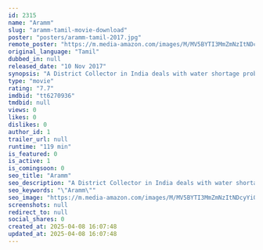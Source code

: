 ```yaml
---
id: 2315
name: "Aramm"
slug: "aramm-tamil-movie-download"
poster: "posters/aramm-tamil-2017.jpg"
remote_poster: "https://m.media-amazon.com/images/M/MV5BYTI3MmZmNzItNDcyYi00ZTNlLWFkZTctODc0NzgyNDgxNTkzXkEyXkFqcGdeQXVyMTEzNzg0Mjkx._V1_SX300.jpg"
original_language: "Tamil"
dubbed_in: null
released_date: "10 Nov 2017"
synopsis: "A District Collector in India deals with water shortage problems in a village when she comes to realize that people are suffering a lot."
type: "movie"
rating: "7.7"
imdbid: "tt6270936"
tmdbid: null
views: 0
likes: 0
dislikes: 0
author_id: 1
trailer_url: null
runtime: "119 min"
is_featured: 0
is_active: 1
is_comingsoon: 0
seo_title: "Aramm"
seo_description: "A District Collector in India deals with water shortage problems in a village when she comes to realize that people are suffering a lot."
seo_keywords: "\"Aramm\""
seo_image: "https://m.media-amazon.com/images/M/MV5BYTI3MmZmNzItNDcyYi00ZTNlLWFkZTctODc0NzgyNDgxNTkzXkEyXkFqcGdeQXVyMTEzNzg0Mjkx._V1_SX300.jpg"
screenshots: null
redirect_to: null
social_shares: 0
created_at: 2025-04-08 16:07:48
updated_at: 2025-04-08 16:07:48
---
```


